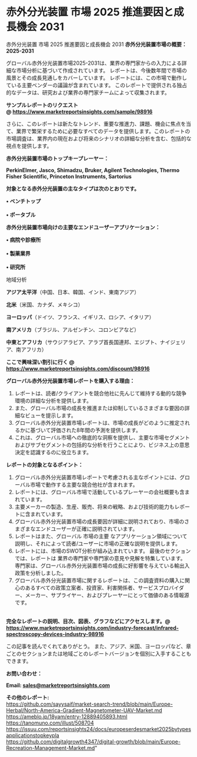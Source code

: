 # 赤外分光装置 市場 2025 推進要因と成長機会 2031
赤外分光装置 市場 2025 推進要因と成長機会 2031
<strong><b>赤外分光装置市場の概要：2025-2031</b></strong>

グローバル赤外分光装置市場2025-2031は、業界の専門家からの入力による詳細な市場分析に基づいて作成されています。 レポートは、今後数年間で市場の風景とその成長見通しをカバーしています。 レポートには、この市場で動作している主要ベンダーの議論が含まれています。 このレポートで提供される独占的なデータは、研究および業界の専門家チームによって収集されます。

<strong>サンプルレポートのリクエスト @ <a href=https://www.marketreportsinsights.com/sample/98916>https://www.marketreportsinsights.com/sample/98916</a></strong>

さらに、このレポートは新たなトレンド、重要な推進力、課題、機会に焦点を当て、業界で繁栄するために必要なすべてのデータを提供します。このレポートの市場調査は、業界内の現在および将来のシナリオの詳細な分析を含む、包括的な視点を提供します。

<strong>赤外分光装置市場のトップキープレーヤー：</strong>

<strong>PerkinElmer, Jasco, Shimadzu, Bruker, Agilent Technologies, Thermo Fisher Scientific, Princeton Instruments, Sartorius</strong>

<strong><b>対象となる赤外分光装置の主なタイプは次のとおりです。</b></strong>

<strong>• ベンチトップ<br><br>• ポータブル</strong>

<strong><b>赤外分光装置市場向けの主要なエンドユーザーアプリケーション：</b></strong>

<strong>• 病院や診療所<br><br>• 製薬業界<br><br>• 研究所</strong>

 地域分析

<strong><b>アジア太平洋</b></strong>（中国、日本、韓国、インド、東南アジア）

<strong><b>北米</b></strong>（米国、カナダ、メキシコ）

<strong><b>ヨーロッパ</b></strong>（ドイツ、フランス、イギリス、ロシア、イタリア）

<strong><b>南アメリカ</b></strong>（ブラジル、アルゼンチン、コロンビアなど）

<strong><b>中東とアフリカ</b></strong>（サウジアラビア、アラブ首長国連邦、エジプト、ナイジェリア、南アフリカ）

<strong>ここで興味深い割引に行く @ <a href=https://www.marketreportsinsights.com/discount/98916>https://www.marketreportsinsights.com/discount/98916</a></strong>

<strong><b>グローバル赤外分光装置市場レポートを購入する理由：</b></strong>
<ol>
  <li>レポートは、読者/クライアントを競合他社に先んじて維持する動的な競争環境の詳細な分析を提供します。</li>
  <li>また、グローバル市場の成長を推進または抑制しているさまざまな要因の詳細なビューを提示します。</li>
  <li>グローバル赤外分光装置市場レポートは、市場の成長がどのように推定されるかに基づいて評価された8年間の予測を提供します。</li>
  <li>これは、グローバル市場への徹底的な洞察を提供し、主要な市場セグメントおよびサブセグメントの包括的な分析を行うことにより、ビジネス上の意思決定を認識するのに役立ちます。</li>
</ol>
<strong><b>レポートの対象となるポイント：</b></strong>
<ol>
  <li>グローバル赤外分光装置市場レポートで考慮される主なポイントには、グローバル市場で動作する主要な競合他社が含まれます。</li>
  <li>レポートには、グローバル市場で活動しているプレーヤーの会社概要も含まれています。</li>
  <li>主要メーカーの製造、生産、販売、将来の戦略、および技術的能力もレポートに含まれています。</li>
  <li>グローバル赤外分光装置市場の成長要因が詳細に説明されており、市場のさまざまなエンドユーザーが正確に説明されています。</li>
  <li>レポートはまた、グローバル 市場の主要 なアプリケーション領域について説明し、それによって読者/ユーザーに市場の正確な説明を提供します。</li>
  <li>レポートには、市場のSWOT分析が組み込まれています。 最後のセクションでは、レポートは 業界の専門家や専門家の意見や見解を特集しています。 専門家は、グローバル赤外分光装置市場の成長に好影響を与えている輸出入政策を分析しました。</li>
  <li>グローバル赤外分光装置市場に関するレポートは、この調査資料の購入に関心のあるすべての政策立案者、投資家、利害関係者、サービスプロバイダー、メーカー、サプライヤー、およびプレーヤーにとって価値のある情報源です。</li>
</ol><br>
<strong>完全なレポートの説明、目次、図表、グラフなどにアクセスします。@ <a href=https://www.marketreportsinsights.com/industry-forecast/infrared-spectroscopy-devices-industry-98916>https://www.marketreportsinsights.com/industry-forecast/infrared-spectroscopy-devices-industry-98916</a></strong>

この記事を読んでくれてありがとう。 また、アジア、米国、ヨーロッパなど、章ごとのセクションまたは地域ごとのレポートバージョンを個別に入手することもできます。

<strong><b>お問い合わせ：</b></strong>

<strong>Email: </strong><a href=mailto:sales@marketreportsinsights.com><strong>sales@marketreportsinsights.com</strong></a>

<strong>その他のレポート:</strong>
<br>
<a href=https://github.com/sayysaif/market-search-trend/blob/main/Europe-Herbal/North-America-Gradient-Magnetometer-UAV-Market.md>https://github.com/sayysaif/market-search-trend/blob/main/Europe-Herbal/North-America-Gradient-Magnetometer-UAV-Market.md</a>
<br>
<a href=https://ameblo.jp/18yam/entry-12889405893.html>https://ameblo.jp/18yam/entry-12889405893.html</a>
<br>
<a href=https://tanomuno.com/illust/508704>https://tanomuno.com/illust/508704</a>
<br>
<a href=https://issuu.com/reportsinsights24/docs/europeserdesmarket2025bytypesapplicationstopkeypla>https://issuu.com/reportsinsights24/docs/europeserdesmarket2025bytypesapplicationstopkeypla</a>
<br>
<a href=https://github.com/digitalgrowth4347/digital-growth/blob/main/Europe-Recreation-Management-Market.md>https://github.com/digitalgrowth4347/digital-growth/blob/main/Europe-Recreation-Management-Market.md</a>"
